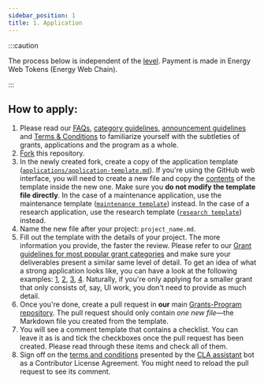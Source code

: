 ```yaml
---
sidebar_position: 1
title: 1. Application
---
```



:::caution

The process below is independent of the [level](../Introduction/levels.md). Payment is made in Energy Web Tokens (Energy Web Chain).

:::


## How to apply:

   1. Please read our [FAQs](https://github.com/Energy-Web-Community-Fund/Energy-Web-Community-Fund-Grants-Program/blob/master/docs/faq.md), [category guidelines](https://github.com/Energy-Web-Community-Fund/Energy-Web-Community-Fund-Grants-Program/blob/master/docs/Support%20Docs/grant_guidelines_per_category.md), [announcement guidelines](https://github.com/Energy-Web-Community-Fund/Energy-Web-Community-Fund-Grants-Program/blob/master/docs/Support%20Docs/announcement-guidelines.md) and [Terms & Conditions](https://github.com/Energy-Web-Community-Fund/Energy-Web-Community-Fund-Grants-Program/blob/master/docs/Support%20Docs/T%26Cs.md) to familiarize yourself with the subtleties of grants, applications and the program as a whole.
   2. [Fork](https://github.com/Energy-Web-Community-Fund/Energy-Web-Community-Fund-Grants-Program/fork) this repository.
   3. In the newly created fork, create a copy of the application template ([`applications/application-template.md`](applications/application-template.md)). If you're using the GitHub web interface, you will need to create a new file and copy the [contents](https://raw.githubusercontent.com/Energy-Web-Community-Fund/Grants-Program/master/applications/application-template.md) of the template inside the new one. Make sure you **do not modify the template file directly**. In the case of a maintenance application, use the maintenance template ([`maintenance template`](applications/maintenance/maintenance-template.md)) instead. In the case of a research application, use the research template ([`research template`](applications/application-template-research.md)) instead.
   4. Name the new file after your project: `project_name.md`.
   5. Fill out the template with the details of your project. The more information you provide, the faster the review. Please refer to our [Grant guidelines for most popular grant categories](https://github.com/Energy-Web-Community-Fund/Energy-Web-Community-Fund-Grants-Program/blob/master/docs/Support%20Docs/grant_guidelines_per_category.md) and make sure your deliverables present a similar same level of detail. To get an idea of what a strong application looks like, you can have a look at the following examples:  [1](https://github.com/Energy-Web-Community-Fund/Energy-Web-Community-Fund-Grants-Program/blob/master/applications/project_aurras_mvp_phase_1.md), [2](https://github.com/Energy-Web-Community-Fund/Energy-Web-Community-Fund-Grants-Program/blob/master/applications/project_bodhi.md), [3](https://github.com/Energy-Web-Community-Fund/Energy-Web-Community-Fund-Grants-Program/blob/master/applications/pontem.md), [4](https://github.com/Energy-Web-Community-Fund/Energy-Web-Community-Fund-Grants-Program/blob/master/applications/spartan_poc_consensus_module.md). Naturally, if you're only applying for a smaller grant that only consists of, say, UI work, you don't need to provide as much detail.
   6. Once you're done, create a pull request in **our** main [Grants-Program repository](https://github.com/Energy-Web-Community-Fund/Grant-Milestone-Delivery/blob/master/README.md). The pull request should only contain _one new file_—the Markdown file you created from the template.
   7. You will see a comment template that contains a checklist. You can leave it as is and tick the checkboxes once the pull request has been created. Please read through these items and check all of them.
   8. Sign off on the [terms and conditions](https://github.com/Energy-Web-Community-Fund/Energy-Web-Community-Fund-Grants-Program/blob/master/docs/Support%20Docs/T%26Cs.md) presented by the [CLA assistant](https://github.com/claassistantio) bot as a Contributor License Agreement. You might need to reload the pull request to see its comment.